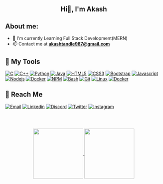 <h2 align="center" > Hi👋, I'm Akash </h2>


## About me:

- :telescope: I'm currently Learning Full Stack Development(MERN)
- :mailbox: Contact me at **akashtandle987@gmail.com**

## :toolbox: My Tools

<a href="https://www.w3schools.com/c/"> ![C](https://img.shields.io/badge/C%20Language-purple?style=for-the-badge&logo=c&logoColor=white)</a>
<a href="https://www.w3schools.com/cpp/"> ![C++](https://img.shields.io/badge/C%2B%2B-blue?style=for-the-badge&logo=c%2B%2B&logoColor=white)</a>
<a href="https://www.python.org/"> ![Python](https://img.shields.io/badge/Python-green?style=for-the-badge&logo=python&logoColor=darkgreen)</a>
<a href="https://www.java.com/en/"> ![Java](https://img.shields.io/badge/Java-6b5b4e?style=for-the-badge&logo=java&logoColor=white)</a>
<a href="https://www.w3schools.com/html/"> ![HTML5](https://img.shields.io/badge/html5-%23E34F26.svg?&style=for-the-badge&logo=html5&logoColor=white)</a>
<a href="https://www.w3schools.com/css/"> ![CSS3](https://img.shields.io/badge/css3-%231572B6.svg?&style=for-the-badge&logo=css3&logoColor=white)</a>
<a href="https://getbootstrap.com/"> ![Bootstrap](https://img.shields.io/badge/Bootstrap-8712FB?&style=for-the-badge&logo=bootstrap&logoColor=white)</a>
<a href="https://www.javascript.com/"> ![Javascript](https://img.shields.io/badge/JavaScript-fcdc00?style=for-the-badge&logo=javascript&logoColor=black)</a>
<a href="https://nodejs.org/en/"> ![Nodejs](https://img.shields.io/badge/Node.js-339933?style=for-the-badge&logo=nodedotjs&logoColor=white)</a>
<a href="https://www.reactjs.org/"> ![Docker](https://img.shields.io/badge/react-blue?style=for-the-badge&logo=react&logoColor=black)</a>
<a href="https://www.npmjs.com/"> ![NPM](https://img.shields.io/badge/npm-CB3837?style=for-the-badge&logo=npm&logoColor=white)</a>
<a href="https://www.gnu.org/software/bash/"> ![Bash](https://img.shields.io/badge/Bash-gray?style=for-the-badge&logo=gnubash&logoColor=white)</a>
<a href="https://git-scm.com/"> ![Git](https://img.shields.io/badge/Git-F05032?style=for-the-badge&logo=git&logoColor=white)</a>
<a href="https://www.linux.org/"> ![Linux](https://img.shields.io/badge/Linux-white?style=for-the-badge&logo=linux&logoColor=black)</a>
<a href="https://www.docker.com/"> ![Docker](https://img.shields.io/badge/Docker-blue?style=for-the-badge&logo=docker&logoColor=black)</a>


## :incoming_envelope: Reach Me

<a href="mailto:op.ak.tandale123@gmail.com"> ![Email](https://img.shields.io/badge/Email-red?style=for-the-badge&logo=gmail&logoColor=white)</a>
<a href="https://www.linkedin.com/in/akash-tandale-ab7b3120a"> ![Linkedin](https://img.shields.io/badge/LinkedIn-0077B5?style=for-the-badge&logo=linkedin&logoColor=white)</a>
<a href="https://discordapp.com/users/akash_$#1379"> ![Discord](https://img.shields.io/badge/Discord-7289DA?style=for-the-badge&logo=discord&logoColor=white)</a>
<a href="https://twitter.com/AkashTandale6"> ![Twitter](https://img.shields.io/badge/Twitter-white?style=for-the-badge&logo=twitter&logoColor=blue)</a>
<a href="https://www.instagram.com/akash_tandale.11/"> ![Instagram](https://img.shields.io/badge/Instagram-bc2a8d?style=for-the-badge&logo=instagram&logoColor=white)</a>

<br><br> 


<p align="center" >
  <a href="https://github.com/Akash-Tandale001">
    <img align="center" height="160px" src="https://github-readme-stats.vercel.app/api/?username=Akash-Tandale001&show_icons=true&hide=issues&title_color=fff&icon_color=fb8359&text_color=9f9f9f&bg_color=3E3E3E&hideborder=true" />
  </a>
  <a href="https://github.com/Akash-Tandale001">
    <img align="center" height="160px" src="https://github-readme-stats.vercel.app/api/top-langs/?username=Akash-Tandale001&layout=compact&title_color=fff&icon_color=79ff97&text_color=9f9f9f&bg_color=3E3E3E&hideborder=true&hide=jupyter%20notebook,java,dart,makefile&langs_count=6"/>
  </a>
</p>
